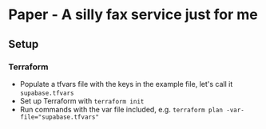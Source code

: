 # Paper - A silly fax service just for me


## Setup
### Terraform
- Populate a tfvars file with the keys in the example file, let's call it `supabase.tfvars`
- Set up Terraform with `terraform init`
- Run commands with the var file included, e.g. `terraform plan -var-file="supabase.tfvars"`